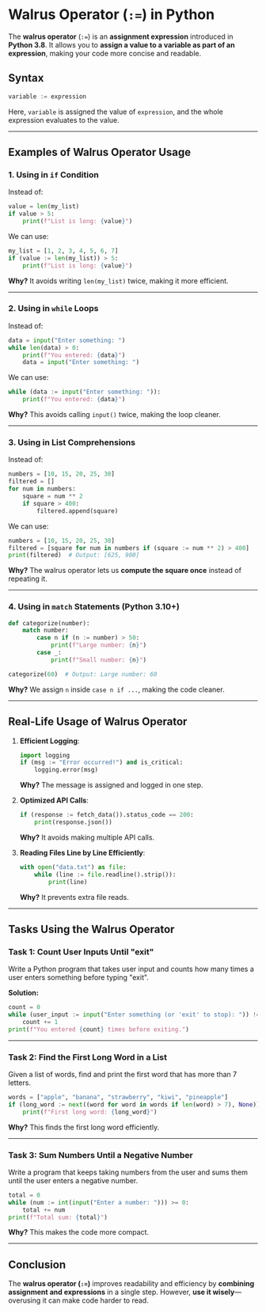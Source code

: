 # **Walrus Operator (`:=`) in Python**

The **walrus operator** (`:=`) is an **assignment expression** introduced in **Python 3.8**. It allows you to **assign a value to a variable as part of an expression**, making your code more concise and readable.  

## **Syntax**  
```python
variable := expression
```
Here, `variable` is assigned the value of `expression`, and the whole expression evaluates to the value.

---

## **Examples of Walrus Operator Usage**

### **1. Using in `if` Condition**
Instead of:  
```python
value = len(my_list)
if value > 5:
    print(f"List is long: {value}")
```
We can use:  
```python
my_list = [1, 2, 3, 4, 5, 6, 7]
if (value := len(my_list)) > 5:
    print(f"List is long: {value}")
```
**Why?** It avoids writing `len(my_list)` twice, making it more efficient.

---

### **2. Using in `while` Loops**
Instead of:  
```python
data = input("Enter something: ")
while len(data) > 0:
    print(f"You entered: {data}")
    data = input("Enter something: ")
```
We can use:  
```python
while (data := input("Enter something: ")):
    print(f"You entered: {data}")
```
**Why?** This avoids calling `input()` twice, making the loop cleaner.

---

### **3. Using in List Comprehensions**
Instead of:  
```python
numbers = [10, 15, 20, 25, 30]
filtered = []
for num in numbers:
    square = num ** 2
    if square > 400:
        filtered.append(square)
```
We can use:  
```python
numbers = [10, 15, 20, 25, 30]
filtered = [square for num in numbers if (square := num ** 2) > 400]
print(filtered)  # Output: [625, 900]
```
**Why?** The walrus operator lets us **compute the square once** instead of repeating it.

---

### **4. Using in `match` Statements (Python 3.10+)**
```python
def categorize(number):
    match number:
        case n if (n := number) > 50:
            print(f"Large number: {n}")
        case _:
            print(f"Small number: {n}")

categorize(60)  # Output: Large number: 60
```
**Why?** We assign `n` inside `case n if ...`, making the code cleaner.

---

## **Real-Life Usage of Walrus Operator**
1. **Efficient Logging**:  
   ```python
   import logging
   if (msg := "Error occurred!") and is_critical:
       logging.error(msg)
   ```
   **Why?** The message is assigned and logged in one step.

2. **Optimized API Calls**:  
   ```python
   if (response := fetch_data()).status_code == 200:
       print(response.json())
   ```
   **Why?** It avoids making multiple API calls.

3. **Reading Files Line by Line Efficiently**:  
   ```python
   with open("data.txt") as file:
       while (line := file.readline().strip()):
           print(line)
   ```
   **Why?** It prevents extra file reads.

---

## **Tasks Using the Walrus Operator**
### **Task 1: Count User Inputs Until "exit"**
Write a Python program that takes user input and counts how many times a user enters something before typing "exit".  

**Solution:**
```python
count = 0
while (user_input := input("Enter something (or 'exit' to stop): ")) != "exit":
    count += 1
print(f"You entered {count} times before exiting.")
```

---

### **Task 2: Find the First Long Word in a List**
Given a list of words, find and print the first word that has more than 7 letters.  
```python
words = ["apple", "banana", "strawberry", "kiwi", "pineapple"]
if (long_word := next((word for word in words if len(word) > 7), None)):
    print(f"First long word: {long_word}")
```
**Why?** This finds the first long word efficiently.

---

### **Task 3: Sum Numbers Until a Negative Number**
Write a program that keeps taking numbers from the user and sums them until the user enters a negative number.  
```python
total = 0
while (num := int(input("Enter a number: "))) >= 0:
    total += num
print(f"Total sum: {total}")
```
**Why?** This makes the code more compact.

---

## **Conclusion**
The **walrus operator (`:=`)** improves readability and efficiency by **combining assignment and expressions** in a single step. However, **use it wisely**—overusing it can make code harder to read.

<script async src="https://pagead2.googlesyndication.com/pagead/js/adsbygoogle.js?client=ca-pub-1602443888929206"
     crossorigin="anonymous"></script>
<!-- display square -->
<ins class="adsbygoogle"
     style="display:block"
     data-ad-client="ca-pub-1602443888929206"
     data-ad-slot="9845543342"
     data-ad-format="auto"
     data-full-width-responsive="true"></ins>
<script>
     (adsbygoogle = window.adsbygoogle || []).push({});
</script>